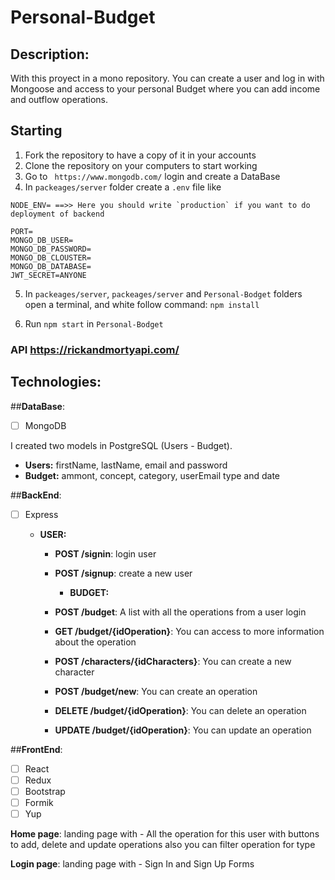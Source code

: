 # Personal-Budget

## Description:

With this proyect in a mono repository. You can create a user and log in with Mongoose and access to your personal Budget where you can add income and outflow operations.

## Starting

1.  Fork the repository to have a copy of it in your accounts
2.  Clone the repository on your computers to start working
3.  Go to ` https://www.mongodb.com/` login and create a DataBase
4.  In `packeages/server` folder create a `.env` file like

```
NODE_ENV= ==>> Here you should write `production` if you want to do deployment of backend

PORT=
MONGO_DB_USER=
MONGO_DB_PASSWORD=
MONGO_DB_CLOUSTER=
MONGO_DB_DATABASE=
JWT_SECRET=ANYONE
```

5. In `packeages/server`, `packeages/server` and `Personal-Bodget` folders open a terminal, and white follow command:
   `npm install`

6. Run `npm start` in `Personal-Bodget`

### API https://rickandmortyapi.com/

## Technologies:

##**DataBase**:

- [ ] MongoDB

I created two models in PostgreSQL (Users - Budget).

- **Users:** firstName, lastName, email and password
- **Budget:** ammont, concept, category, userEmail type and date

##**BackEnd**:

- [ ] Express

  - **USER:**

    - **POST /signin**: login user
    - **POST /signup**: create a new user

      - **BUDGET:**

    - **POST /budget**: A list with all the operations from a user login
    - **GET /budget/{idOperation}**: You can access to more information about the operation
    - **POST /characters/{idCharacters}**: You can create a new character
    - **POST /budget/new**: You can create an operation
    - **DELETE /budget/{idOperation}**: You can delete an operation
    - **UPDATE /budget/{idOperation}**: You can update an operation

##**FrontEnd**:

- [ ] React
- [ ] Redux
- [ ] Bootstrap
- [ ] Formik
- [ ] Yup

**Home page**: landing page with - All the operation for this user with buttons to add, delete and update operations also you can filter operation for type

**Login page**: landing page with - Sign In and Sign Up Forms
